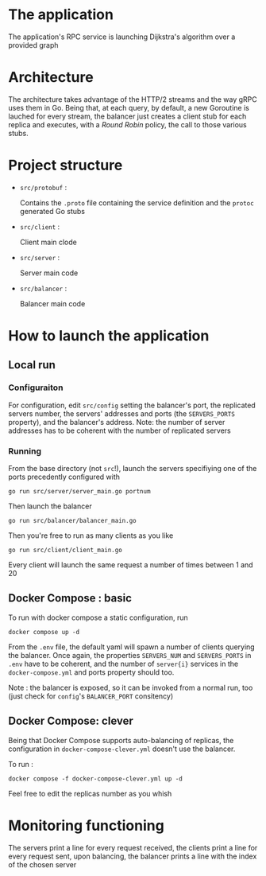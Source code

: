 # The application

The application's RPC service is launching Dijkstra's algorithm over a provided graph

# Architecture

The architecture takes advantage of the HTTP/2 streams and the way gRPC uses them in Go. Being that, at each query, by default, a new Goroutine is lauched for every stream, the balancer just creates a client stub for each replica and executes, with a _Round Robin_ policy, the call to those various stubs.

# Project structure

- `src/protobuf` :

    Contains the `.proto` file containing the service definition and the `protoc` generated Go stubs
- `src/client` :

    Client main clode

- `src/server` :

    Server main code
- `src/balancer` :

    Balancer main code

# How to launch the application

## Local run

### Configuraiton

For configuration, edit `src/config` setting the balancer's port, the replicated servers number, the servers' addresses and ports (the `SERVERS_PORTS` property), and the balancer's address. Note: the number of server addresses has to be coherent with the number of replicated servers

### Running

From the base directory (not `src`!), launch the servers specifiying one of the ports precedently configured with

    go run src/server/server_main.go portnum

Then launch the balancer

    go run src/balancer/balancer_main.go

Then you're free to run as many clients as you like

    go run src/client/client_main.go

Every client will launch the same request a number of times between 1 and 20

## Docker Compose : basic

To run with docker compose a static configuration, run

    docker compose up -d

From the `.env` file, the default yaml will spawn a number of clients querying the balancer. Once again, the properties `SERVERS_NUM` and `SERVERS_PORTS` in `.env` have to be coherent, and the number of `server{i}` services in the `docker-compose.yml` and ports property should too.

Note : the balancer is exposed, so it can be invoked from a normal run, too (just check for `config`'s `BALANCER_PORT` consitency)

## Docker Compose: clever

Being that Docker Compose supports auto-balancing of replicas, the configuration in `docker-compose-clever.yml` doesn't use the balancer.

To run :

    docker compose -f docker-compose-clever.yml up -d

Feel free to edit the replicas number as you whish

# Monitoring functioning

The servers print a line for every request received, the clients print a line for every request sent, upon balancing, the balancer prints a line with the index of the chosen server